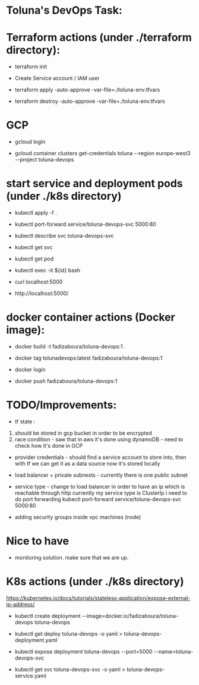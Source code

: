 # Toluna's DevOps Task:

# Terraform actions (under ./terraform directory):

- terraform init

- Create Service account / IAM user

- terraform apply -auto-approve -var-file=./toluna-env.tfvars

- terraform destroy -auto-approve -var-file=./toluna-env.tfvars

# GCP

- gcloud login

- gcloud container clusters get-credentials toluna --region europe-west3 --project toluna-devops


# start service and deployment pods (under ./k8s directory)

- kubectl apply -f .

- kubectl port-forward service/toluna-devops-svc 5000:80

- kubectl describe svc toluna-devops-svc

- kubectl get svc

- kubectl get pod

- kubectl exec -it ${id} bash

- curl localhost:5000

- http://localhost:5000/


# docker container actions (Docker image):

- docker build -t fadizaboura/toluna-devops:1 .

- docker tag tolunadevops:latest fadizaboura/toluna-devops:1

- docker login 

- docker push fadizaboura/toluna-devops:1


# TODO/Improvements:

- tf state : 
1) should be stored in gcp bucket in order to be encrypted
2) race condition - saw that in aws it's done using dynamoDB - need to check how it's done in GCP

- provider credentials - should find a service account to store into, then with tf we can get it as a data source
now it's stored locally

- load balancer + private subnests - currently there is one public subnet

- service type - change to load balancer in order to have an ip which is reachable through http 
currently my service type is ClusterIp i need to do port forwarding  kubectl port-forward service/toluna-devops-svc 5000:80

- adding security groups inside vpc machines (node) 

# Nice to have 
- monitoring solution. make sure that we are up.



# K8s actions (under ./k8s directory)
https://kubernetes.io/docs/tutorials/stateless-application/expose-external-ip-address/
- kubectl create deployment --image=docker.io/fadizaboura/toluna-devops toluna-devops

- kubectl get deploy toluna-devops -o yaml > toluna-devops-deployment.yaml

- kubectl expose deployment toluna-devops --port=5000 --name=toluna-devops-svc

- kubectl get svc toluna-devops-svc -o yaml > toluna-devops-service.yaml

